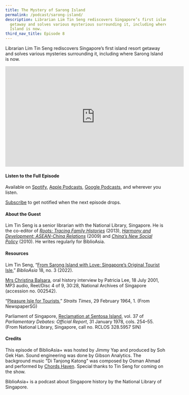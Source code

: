 ```yaml
---
title: The Mystery of Sarong Island
permalink: /podcast/sarong-island/
description: Librarian Lim Tin Seng rediscovers Singapore’s first island resort
  getaway and solves various mysterious surrounding it, including where Sarong
  Island is now.
third_nav_title: Episode 8
---
```

Librarian Lim Tin Seng rediscovers Singapore’s first island resort getaway and solves various mysteries surrounding it, including where Sarong Island is now.

<iframe allowfullscreen="" allow="accelerometer; autoplay; clipboard-write; encrypted-media; gyroscope; picture-in-picture; web-share" frameborder="0" title="YouTube video player" src="https://www.youtube.com/embed/M-XFggJcMpI?si=PWNRky7nJ0AZdy_f" height="315" width="560"></iframe>

#### **Listen to the Full Episode** ####
Available on [Spotify](https://open.spotify.com/episode/5hjhacY4GSbiRJ86HKK4Qt), [Apple Podcasts](https://podcasts.apple.com/us/podcast/the-mystery-of-sarong-island/id1688142751?i=1000621411676), [Google Podcasts](https://podcasts.google.com/feed/aHR0cHM6Ly9mZWVkcy5jYXB0aXZhdGUuZm0vYmlibGlvYXNpYS8/episode/NmU0NWM4OGYtMDZjOS00MjFmLThiZDktMDk0MTI1NWE0YjQ1?sa=X&amp;ved=0CAUQkfYCahcKEwi4-au865aAAxUAAAAAHQAAAAAQAQ), and wherever you listen.

[Subscribe](https://open.spotify.com/show/66PYiIthr1KqQhJ82XH4DN) to get notified when the next episode drops.

#### **About the Guest** ####
Lim Tin Seng is a senior librarian with the National Library, Singapore. He is the co-editor of [*Roots: Tracing Family Histories*](https://eservice.nlb.gov.sg/item_holding.aspx?bid=200130364) (2013), [*Harmony and Development: ASEAN-China Relations*](https://eservice.nlb.gov.sg/item_holding.aspx?bid=12918660) (2009) and [*China’s New Social Policy*](https://eservice.nlb.gov.sg/item_holding.aspx?bid=13221325) (2010). He writes regularly for BiblioAsia.

#### **Resources** ####
Lim Tin Seng, “[From Sarong Island with Love: Singapore’s Original Tourist Isle](https://biblioasia.nlb.gov.sg/vol-18/issue-3/oct-dec-2022/history-sarong-island-sentosa-singapore/),” *BiblioAsia* 18, no. 3 (2022). 

[Mrs Christina Balsara](https://www.nas.gov.sg/archivesonline/oral_history_interviews/record-details/937c5284-115e-11e3-83d5-0050568939ad), oral history interview by Patricia Lee, 18 July 2001, MP3 audio, Reel/Disc 4 of 9, 30:28, National Archives of Singapore (accession no. 002542). 

“[Pleasure Isle for Tourists](http://eresources.nlb.gov.sg/newspapers/Digitised/Article/straitstimes19640229-1.2.8),” *Straits Times*, 29 February 1964, 1. (From NewspaperSG) 

Parliament of Singapore, [Reclamation at Sentosa Island](https://eservice.nlb.gov.sg/item_holding.aspx?bid=4826189), vol. 37 of *Parliamentary Debates: Official Report*, 31 January 1978, cols. 254–55. (From National Library, Singapore, call no. RCLOS 328.5957 SIN) 


#### **Credits** ####
This episode of BiblioAsia+ was hosted by Jimmy Yap and produced by Soh Gek Han. Sound engineering was done by Gibson Analytics. The background music "Di Tanjong Katong" was composed by Osman Ahmad and performed by&nbsp;[Chords Haven](https://www.youtube.com/watch?v=uA2v7ka5TAI). Special thanks to Tin Seng for coming on the show.

BiblioAsia+ is a podcast about Singapore history by the National Library of Singapore.